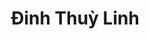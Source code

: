 ---
title: Đinh Thuỳ Linh
layout: hosohocsinh
birthday: '2003-02-25'
categories: hoso
fbcomments: true
tc: active
hs: active
avatar: dinhlinh.png
permalink: /hoso/dinhlinh.html
phone: 0913797460
address: Phủ Lý - Hà Nam
shortname: Thất bại
facebook: profile.php?id=100028829018170
instagram: minhphe1103
thongtinthem: co
tinhcach: Chụp ảnh không cười, hay co chân lên ghế nên hay bị mất dép
---